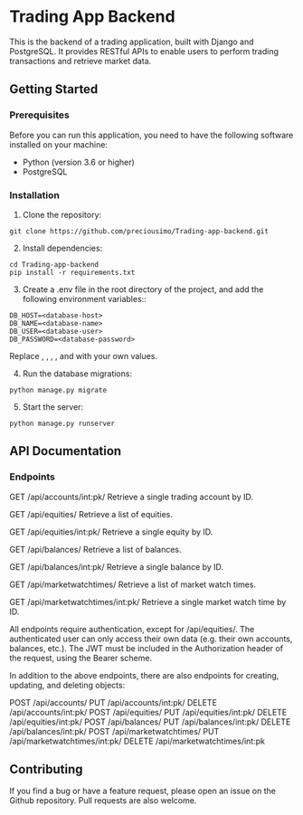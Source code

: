 # Trading App Backend
This is the backend of a trading application, built with Django and PostgreSQL. It provides RESTful APIs to enable users to perform trading transactions and retrieve market data.


## Getting Started

### Prerequisites
Before you can run this application, you need to have the following software installed on your machine:
* Python (version 3.6 or higher)
* PostgreSQL

### Installation
1. Clone the repository:
```
git clone https://github.com/preciousimo/Trading-app-backend.git
```

2. Install dependencies:
```
cd Trading-app-backend
pip install -r requirements.txt
```

3. Create a .env file in the root directory of the project, and add the following environment variables::
```
DB_HOST=<database-host>
DB_NAME=<database-name>
DB_USER=<database-user>
DB_PASSWORD=<database-password>
```
Replace <database-host>, <database-name>, <database-user>, <database-password>, and <jwt-secret> with your own values.

4. Run the database migrations:
```
python manage.py migrate
```

5. Start the server:
```
python manage.py runserver
```


## API Documentation

### Endpoints
GET /api/accounts/int:pk/
Retrieve a single trading account by ID.

GET /api/equities/
Retrieve a list of equities.

GET /api/equities/int:pk/
Retrieve a single equity by ID.

GET /api/balances/
Retrieve a list of balances.

GET /api/balances/int:pk/
Retrieve a single balance by ID.

GET /api/marketwatchtimes/
Retrieve a list of market watch times.

GET /api/marketwatchtimes/int:pk/
Retrieve a single market watch time by ID.

All endpoints require authentication, except for /api/equities/. The authenticated user can only access their own data (e.g. their own accounts, balances, etc.). The JWT must be included in the Authorization header of the request, using the Bearer scheme.

In addition to the above endpoints, there are also endpoints for creating, updating, and deleting objects:

POST /api/accounts/
PUT /api/accounts/int:pk/
DELETE /api/accounts/int:pk/
POST /api/equities/
PUT /api/equities/int:pk/
DELETE /api/equities/int:pk/
POST /api/balances/
PUT /api/balances/int:pk/
DELETE /api/balances/int:pk/
POST /api/marketwatchtimes/
PUT /api/marketwatchtimes/int:pk/
DELETE /api/marketwatchtimes/int:pk


## Contributing
If you find a bug or have a feature request, please open an issue on the Github repository. Pull requests are also welcome.
